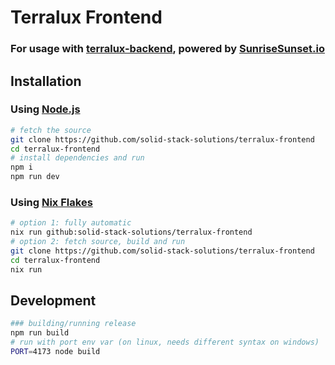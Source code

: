 # Terralux Frontend
### For usage with [terralux-backend](https://github.com/solid-stack-solutions/terralux-backend), powered by [SunriseSunset.io](https://sunrisesunset.io)

## Installation

### Using [Node.js](https://nodejs.org)
```sh
# fetch the source
git clone https://github.com/solid-stack-solutions/terralux-frontend
cd terralux-frontend
# install dependencies and run
npm i
npm run dev
```

### Using [Nix Flakes](https://wiki.nixos.org/wiki/Flakes)
```sh
# option 1: fully automatic
nix run github:solid-stack-solutions/terralux-frontend
# option 2: fetch source, build and run
git clone https://github.com/solid-stack-solutions/terralux-frontend
cd terralux-frontend
nix run
```

## Development

```sh
### building/running release
npm run build
# run with port env var (on linux, needs different syntax on windows) 
PORT=4173 node build
```
